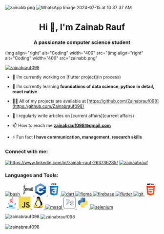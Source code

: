 ![zainabb png](https://github.com/user-attachments/assets/71a17576-b428-4373-9fb1-4022c9f4cc2e)
![WhatsApp Image 2024-07-15 at 10 37 37 AM](https://github.com/user-attachments/assets/6c98bb54-f9b8-4f25-b83b-8789e6be2f73)
<h1 align="center">Hi 👋, I'm Zainab Rauf</h1>
<h3 align="center">A passionate computer science student</h3>
(img align="right" alt="Coding" width="400" src="(img align="right" alt="Coding" width="400" src="zainabb.png"

<p align="left"> <a href="https://github.com/ryo-ma/github-profile-trophy"><img src="https://github-profile-trophy.vercel.app/?username=zainabrauf098" alt="zainabrauf098" /></a> </p>

- 🔭 I’m currently working on [flutter project](in process)

- 🌱 I’m currently learning **foundations of data science, python in detail, react native**

- 👨‍💻 All of my projects are available at [https://github.com/Zainabrauf098](https://github.com/Zainabrauf098)

- 📝 I regularly write articles on [current affairs](current affairs)

- 📫 How to reach me **zainabrauf098@gmail.com**

- ⚡ Fun fact **I have communication, management, research skills**

<h3 align="left">Connect with me:</h3>
<p align="left">
<a href="https://linkedin.com/in/https://www.linkedin.com/in/zainab-rauf-263736285/" target="blank"><img align="center" src="https://raw.githubusercontent.com/rahuldkjain/github-profile-readme-generator/master/src/images/icons/Social/linked-in-alt.svg" alt="https://www.linkedin.com/in/zainab-rauf-263736285/" height="30" width="40" /></a>
<a href="https://instagram.com/zainaabrauf" target="blank"><img align="center" src="https://raw.githubusercontent.com/rahuldkjain/github-profile-readme-generator/master/src/images/icons/Social/instagram.svg" alt="zainaabrauf" height="30" width="40" /></a>
</p>

<h3 align="left">Languages and Tools:</h3>
<p align="left"> <a href="https://www.gnu.org/software/bash/" target="_blank" rel="noreferrer"> <img src="https://www.vectorlogo.zone/logos/gnu_bash/gnu_bash-icon.svg" alt="bash" width="40" height="40"/> </a> <a href="https://canvasjs.com" target="_blank" rel="noreferrer"> <img src="https://raw.githubusercontent.com/Hardik0307/Hardik0307/master/assets/canvasjs-charts.svg" alt="canvasjs" width="40" height="40"/> </a> <a href="https://www.w3schools.com/cpp/" target="_blank" rel="noreferrer"> <img src="https://raw.githubusercontent.com/devicons/devicon/master/icons/cplusplus/cplusplus-original.svg" alt="cplusplus" width="40" height="40"/> </a> <a href="https://www.w3schools.com/css/" target="_blank" rel="noreferrer"> <img src="https://raw.githubusercontent.com/devicons/devicon/master/icons/css3/css3-original-wordmark.svg" alt="css3" width="40" height="40"/> </a> <a href="https://dart.dev" target="_blank" rel="noreferrer"> <img src="https://www.vectorlogo.zone/logos/dartlang/dartlang-icon.svg" alt="dart" width="40" height="40"/> </a> <a href="https://www.figma.com/" target="_blank" rel="noreferrer"> <img src="https://www.vectorlogo.zone/logos/figma/figma-icon.svg" alt="figma" width="40" height="40"/> </a> <a href="https://firebase.google.com/" target="_blank" rel="noreferrer"> <img src="https://www.vectorlogo.zone/logos/firebase/firebase-icon.svg" alt="firebase" width="40" height="40"/> </a> <a href="https://flutter.dev" target="_blank" rel="noreferrer"> <img src="https://www.vectorlogo.zone/logos/flutterio/flutterio-icon.svg" alt="flutter" width="40" height="40"/> </a> <a href="https://git-scm.com/" target="_blank" rel="noreferrer"> <img src="https://www.vectorlogo.zone/logos/git-scm/git-scm-icon.svg" alt="git" width="40" height="40"/> </a> <a href="https://www.w3.org/html/" target="_blank" rel="noreferrer"> <img src="https://raw.githubusercontent.com/devicons/devicon/master/icons/html5/html5-original-wordmark.svg" alt="html5" width="40" height="40"/> </a> <a href="https://www.java.com" target="_blank" rel="noreferrer"> <img src="https://raw.githubusercontent.com/devicons/devicon/master/icons/java/java-original.svg" alt="java" width="40" height="40"/> </a> <a href="https://developer.mozilla.org/en-US/docs/Web/JavaScript" target="_blank" rel="noreferrer"> <img src="https://raw.githubusercontent.com/devicons/devicon/master/icons/javascript/javascript-original.svg" alt="javascript" width="40" height="40"/> </a> <a href="https://www.linux.org/" target="_blank" rel="noreferrer"> <img src="https://raw.githubusercontent.com/devicons/devicon/master/icons/linux/linux-original.svg" alt="linux" width="40" height="40"/> </a> <a href="https://www.microsoft.com/en-us/sql-server" target="_blank" rel="noreferrer"> <img src="https://www.svgrepo.com/show/303229/microsoft-sql-server-logo.svg" alt="mssql" width="40" height="40"/> </a> <a href="https://www.photoshop.com/en" target="_blank" rel="noreferrer"> <img src="https://raw.githubusercontent.com/devicons/devicon/master/icons/photoshop/photoshop-line.svg" alt="photoshop" width="40" height="40"/> </a> <a href="https://www.python.org" target="_blank" rel="noreferrer"> <img src="https://raw.githubusercontent.com/devicons/devicon/master/icons/python/python-original.svg" alt="python" width="40" height="40"/> </a> <a href="https://www.selenium.dev" target="_blank" rel="noreferrer"> <img src="https://raw.githubusercontent.com/detain/svg-logos/780f25886640cef088af994181646db2f6b1a3f8/svg/selenium-logo.svg" alt="selenium" width="40" height="40"/> </a> </p>

<p><img align="left" src="https://github-readme-stats.vercel.app/api/top-langs?username=zainabrauf098&show_icons=true&locale=en&layout=compact" alt="zainabrauf098" /></p>

<p>&nbsp;<img align="center" src="https://github-readme-stats.vercel.app/api?username=zainabrauf098&show_icons=true&locale=en" alt="zainabrauf098" /></p>

<p><img align="center" src="https://github-readme-streak-stats.herokuapp.com/?user=zainabrauf098&" alt="zainabrauf098" /></p>

